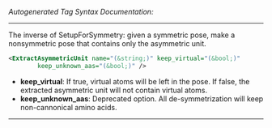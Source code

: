 <!-- THIS IS AN AUTOGENERATED FILE: Don't edit it directly, instead change the schema definition in the code itself. -->

_Autogenerated Tag Syntax Documentation:_

---
The inverse of SetupForSymmetry: given a symmetric pose, make a nonsymmetric pose that contains only the asymmetric unit.

```xml
<ExtractAsymmetricUnit name="(&string;)" keep_virtual="(&bool;)"
        keep_unknown_aas="(&bool;)" />
```

-   **keep_virtual**: If true, virtual atoms will be left in the pose. If false, the extracted asymmetric unit will not contain virtual atoms.
-   **keep_unknown_aas**: Deprecated option.  All de-symmetrization will keep non-cannonical amino acids.

---
